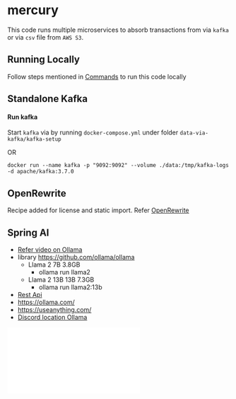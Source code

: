 # mercury

This code runs multiple microservices to absorb transactions from via `kafka` or via `csv` file from `AWS S3`.

## Running Locally

Follow steps mentioned in [Commands](Commands.md) to run this code locally

## Standalone Kafka 

#### Run kafka
Start `kafka` via by running `docker-compose.yml` under folder `data-via-kafka/kafka-setup`

OR 

    docker run --name kafka -p "9092:9092" --volume ./data:/tmp/kafka-logs -d apache/kafka:3.7.0

## OpenRewrite

Recipe added for license and static import. Refer [OpenRewrite](https://docs.openrewrite.org/)

## Spring AI

- [Refer video on Ollama](https://youtube.com/watch?v=IJYC6zf86lU&t=36s)
- library https://github.com/ollama/ollama
  - Llama 2	7B	3.8GB
    - ollama run llama2
  - Llama 2 13B	13B	7.3GB
    - ollama run llama2:13b
- [Rest Api](https://github.com/ollama/ollama/blob/main/docs/api.md#api) 
- https://ollama.com/
- https://useanything.com/
- [Discord location Ollama](https://discord.com/channels/1128867683291627614/1150902223417655317)

![For more Refer](./data-ai/ReadMe.md)

